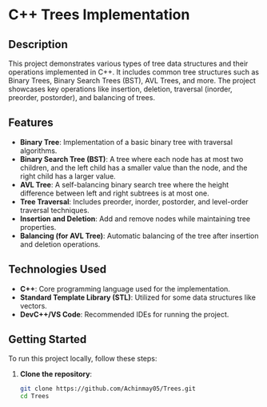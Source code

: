 # C++ Trees Implementation

## Description
This project demonstrates various types of tree data structures and their operations implemented in C++. It includes common tree structures such as Binary Trees, Binary Search Trees (BST), AVL Trees, and more. The project showcases key operations like insertion, deletion, traversal (inorder, preorder, postorder), and balancing of trees.

## Features
- **Binary Tree**: Implementation of a basic binary tree with traversal algorithms.
- **Binary Search Tree (BST)**: A tree where each node has at most two children, and the left child has a smaller value than the node, and the right child has a larger value.
- **AVL Tree**: A self-balancing binary search tree where the height difference between left and right subtrees is at most one.
- **Tree Traversal**: Includes preorder, inorder, postorder, and level-order traversal techniques.
- **Insertion and Deletion**: Add and remove nodes while maintaining tree properties.
- **Balancing (for AVL Tree)**: Automatic balancing of the tree after insertion and deletion operations.

## Technologies Used
- **C++**: Core programming language used for the implementation.
- **Standard Template Library (STL)**: Utilized for some data structures like vectors.
- **DevC++/VS Code**: Recommended IDEs for running the project.

## Getting Started
To run this project locally, follow these steps:

1. **Clone the repository**:
   ```bash
   git clone https://github.com/Achinmay05/Trees.git
   cd Trees
